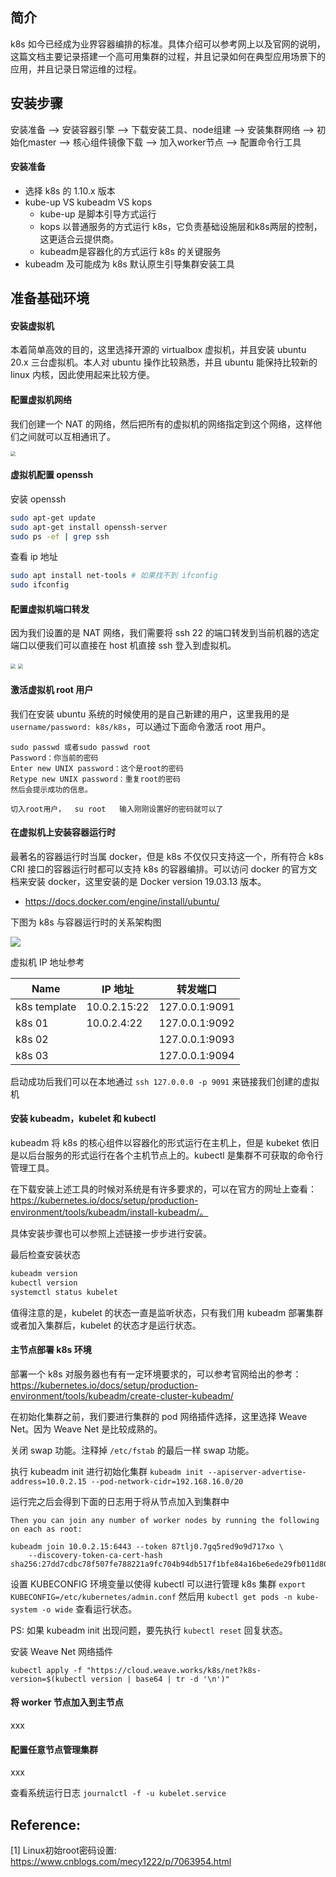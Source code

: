 ## 简介

k8s 如今已经成为业界容器编排的标准。具体介绍可以参考网上以及官网的说明，这篇文档主要记录搭建一个高可用集群的过程，并且记录如何在典型应用场景下的应用，并且记录日常运维的过程。

## 安装步骤

 安装准备 --> 安装容器引擎 --> 下载安装工具、node组建 --> 安装集群网络 --> 初始化master --> 核心组件镜像下载 --> 加入worker节点 --> 配置命令行工具

#### 安装准备

- 选择 k8s 的 1.10.x 版本
- kube-up VS kubeadm VS kops
  - kube-up 是脚本引导方式运行
  - kops 以普通服务的方式运行 k8s，它负责基础设施层和k8s两层的控制，这更适合云提供商。
  - kubeadm是容器化的方式运行 k8s 的关键服务
- kubeadm 及可能成为 k8s 默认原生引导集群安装工具

## 准备基础环境

#### 安装虚拟机

本着简单高效的目的，这里选择开源的 virtualbox 虚拟机，并且安装 ubuntu 20.x 三台虚拟机。本人对 ubuntu 操作比较熟悉，并且 ubuntu 能保持比较新的 linux 内核，因此使用起来比较方便。

#### 配置虚拟机网络

我们创建一个 NAT 的网络，然后把所有的虚拟机的网络指定到这个网络，这样他们之间就可以互相通讯了。

<img src="https://lilu-pic-bed.oss-cn-beijing.aliyuncs.com/my-blog/try-k8s/setup-nat-network.png" style="zoom:50%;" />

#### 虚拟机配置 openssh

安装 openssh

```bash
sudo apt-get update
sudo apt-get install openssh-server
sudo ps -ef | grep ssh
```

查看 ip 地址

```bash
sudo apt install net-tools # 如果找不到 ifconfig
sudo ifconfig
```

#### 配置虚拟机端口转发

因为我们设置的是 NAT 网络，我们需要将 ssh 22 的端口转发到当前机器的选定端口以便我们可以直接在 host 机直接 ssh 登入到虚拟机。

<img src="https://lilu-pic-bed.oss-cn-beijing.aliyuncs.com/my-blog/try-k8s/net-port-forword-1.png" style="zoom:50%;" />

<img src="https://lilu-pic-bed.oss-cn-beijing.aliyuncs.com/my-blog/try-k8s/net-port-forword-2.png" style="zoom:50%;" />

#### 激活虚拟机 root 用户

我们在安装 ubuntu 系统的时候使用的是自己新建的用户，这里我用的是 `username/password: k8s/k8s`，可以通过下面命令激活 root 用户。

```
sudo passwd 或者sudo passwd root
Password：你当前的密码 
Enter new UNIX password：这个是root的密码 
Retype new UNIX password：重复root的密码 
然后会提示成功的信息。 

切入root用户，  su root   输入刚刚设置好的密码就可以了
```

#### 在虚拟机上安装容器运行时

最著名的容器运行时当属 docker，但是 k8s 不仅仅只支持这一个，所有符合 k8s CRI 接口的容器运行时都可以支持 k8s 的容器编排。可以访问 docker 的官方文档来安装 docker，这里安装的是 Docker version 19.03.13 版本。

- https://docs.docker.com/engine/install/ubuntu/

下图为 k8s 与容器运行时的关系架构图

![](https://lilu-pic-bed.oss-cn-beijing.aliyuncs.com/my-blog/try-k8s/relationship-between-k8s-container.png)

虚拟机 IP 地址参考

| Name         | IP 地址      | 转发端口       |
| ------------ | ------------ | -------------- |
| k8s template | 10.0.2.15:22 | 127.0.0.1:9091 |
| k8s 01       | 10.0.2.4:22  | 127.0.0.1:9092 |
| k8s 02       |              | 127.0.0.1:9093 |
| k8s 03       |              | 127.0.0.1:9094 |

启动成功后我们可以在本地通过 `ssh 127.0.0.0 -p 9091` 来链接我们创建的虚拟机

#### 安装 kubeadm，kubelet 和 kubectl

kubeadm 将 k8s 的核心组件以容器化的形式运行在主机上，但是 kubeket 依旧是以后台服务的形式运行在各个主机节点上的。kubectl 是集群不可获取的命令行管理工具。

在下载安装上述工具的时候对系统是有许多要求的，可以在官方的网址上查看：https://kubernetes.io/docs/setup/production-environment/tools/kubeadm/install-kubeadm/。

具体安装步骤也可以参照上述链接一步步进行安装。

最后检查安装状态

```bash
kubeadm version
kubectl version
systemctl status kubelet
```

值得注意的是，kubelet 的状态一直是监听状态，只有我们用 kubeadm 部署集群或者加入集群后，kubelet 的状态才是运行状态。

#### 主节点部署 k8s 环境

部署一个 k8s 对服务器也有有一定环境要求的，可以参考官网给出的参考：https://kubernetes.io/docs/setup/production-environment/tools/kubeadm/create-cluster-kubeadm/

在初始化集群之前，我们要进行集群的 pod 网络插件选择，这里选择 Weave Net。因为 Weave Net 是比较成熟的。

关闭 swap 功能。注释掉 `/etc/fstab` 的最后一样 swap 功能。

执行 kubeadm init 进行初始化集群
`kubeadm init --apiserver-advertise-address=10.0.2.15 --pod-network-cidr=192.168.16.0/20`

运行完之后会得到下面的日志用于将从节点加入到集群中

```
Then you can join any number of worker nodes by running the following on each as root:

kubeadm join 10.0.2.15:6443 --token 87tlj0.7gq5red9o9d717xo \
    --discovery-token-ca-cert-hash sha256:27dd7cdbc78f507fe788221a9fc704b94db517f1bfe84a16be6ede29fb011d80
```

设置 KUBECONFIG 环境变量以使得 kubectl 可以进行管理 k8s 集群 `export KUBECONFIG=/etc/kubernetes/admin.conf` 然后用 `kubectl get pods -n kube-system -o wide`  查看运行状态。

PS: 如果 kubeadm init 出现问题，要先执行 `kubectl reset` 回复状态。

安装 Weave Net 网络插件

`kubectl apply -f "https://cloud.weave.works/k8s/net?k8s-version=$(kubectl version | base64 | tr -d '\n')"`

#### 将 worker 节点加入到主节点

xxx

#### 配置任意节点管理集群

xxx

查看系统运行日志 `journalctl -f -u kubelet.service`



## Reference:

[1] Linux初始root密码设置: https://www.cnblogs.com/mecy1222/p/7063954.html